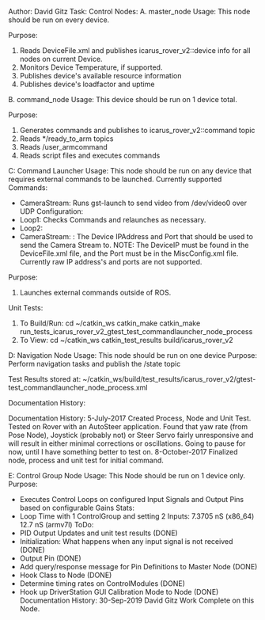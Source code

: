 Author: David Gitz
Task: Control
Nodes:
A. master_node
Usage:
This node should be run on every device.

Purpose:
1. Reads DeviceFile.xml and publishes icarus_rover_v2::device info for all nodes on current Device.
2. Monitors Device Temperature, if supported.
3. Publishes device's available resource information
4. Publishes device's loadfactor and uptime

B. command_node
Usage: This device should be run on 1 device total.

Purpose:
1. Generates commands and publishes to icarus_rover_v2::command topic
2. Reads */ready_to_arm topics
3. Reads /user_armcommand
4. Reads script files and executes commands

C: Command Launcher
Usage: This node should be run on any device that requires external commands to be launched.
Currently supported Commands:
 * CameraStream: Runs gst-launch to send video from /dev/video0 over UDP
Configuration:
 * Loop1: Checks Commands and relaunches as necessary.
 * Loop2: 
 * CameraStream: <DeviceIP>:<Port> The Device IPAddress and Port that should be used to send the Camera Stream to.  NOTE: The DeviceIP must be found in the DeviceFile.xml file, and the Port must be
   in the MiscConfig.xml file.  Currently raw IP address's and ports are not supported.
   
Purpose:
1. Launches external commands outside of ROS.

Unit Tests:
1. To Build/Run:
    cd ~/catkin_ws
    catkin_make catkin_make run_tests_icarus_rover_v2_gtest_test_commandlauncher_node_process
2. To View:
    cd ~/catkin_ws
    catkin_test_results build/icarus_rover_v2

D: Navigation Node
Usage: This node should be run on one device
Purpose: Perform navigation tasks and publish the /state topic


Test Results stored at:  ~/catkin_ws/build/test_results/icarus_rover_v2/gtest-test_commandlauncher_node_process.xml

Documentation History:

Documentation History:
5-July-2017
Created Process, Node and Unit Test.  Tested on Rover with an AutoSteer application.  Found that yaw rate (from Pose Node), Joystick (probably not) or Steer Servo fairly unresponsive and will result in either minimal corrections or oscillations.  Going to pause for now, until I have something better to test on.
8-October-2017
Finalized node, process and unit test for initial command.


E: Control Group Node
Usage: 
This Node should be run on 1 device only.
Purpose: 
- Executes Control Loops on configured Input Signals and Output Pins based on configurable Gains
Stats:
- Loop Time with 1 ControlGroup and setting 2 Inputs: 7.3705 nS (x86_64)  12.7 nS (armv7l)
ToDo:
- PID Output Updates and unit test results (DONE)
- Initialization: What happens when any input signal is not received (DONE)
- Output Pin (DONE)
- Add query/response message for Pin Definitions to Master Node (DONE)
- Hook Class to Node (DONE)
- Determine timing rates on ControlModules (DONE)
- Hook up DriverStation GUI Calibration Mode to Node (DONE)
Documentation History:
30-Sep-2019 David Gitz
Work Complete on this Node.